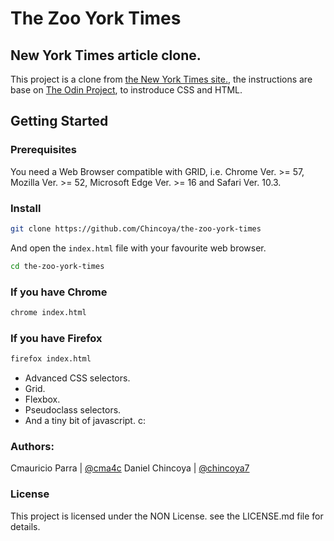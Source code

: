 # The Zoo York Times

## New York Times article clone.

This project is a clone from [the New York Times site.](https://www.nytimes.com/2014/03/18/science/space/detection-of-waves-in-space-buttresses-landmark-theory-of-big-bang.html), the instructions are base on [The Odin Project](https://www.theodinproject.com/courses/html5-and-css3/lessons/positioning-and-floating-elements), to instroduce CSS and HTML.

## Getting Started

### Prerequisites

You need a Web Browser compatible with GRID, i.e. Chrome Ver. >= 57, Mozilla Ver. >= 52, Microsoft Edge Ver. >= 16 and Safari Ver. 10.3.

### Install

```sh
git clone https://github.com/Chincoya/the-zoo-york-times
```
And open the `index.html` file with your favourite web browser.

```sh
cd the-zoo-york-times
```
### If you have Chrome

```sh
chrome index.html
```

### If you have Firefox

```sh
firefox index.html
```

 - Advanced CSS selectors.
 - Grid.
 - Flexbox.
 - Pseudoclass selectors.
 - And a tiny bit of javascript. c:

### Authors:

Cmauricio Parra | [@cma4c](twitter.com/@cma4c)
Daniel Chincoya | [@chincoya7](twitter.com/chincoya7)

### License

This project is licensed under the NON License. see the LICENSE.md file for details.
